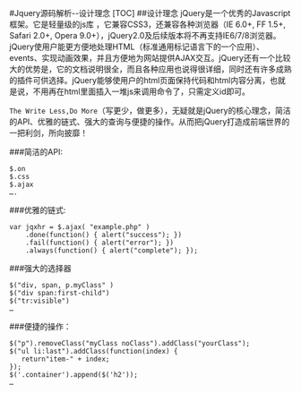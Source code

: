 #Jquery源码解析--设计理念
[TOC]
##设计理念
jQuery是一个优秀的Javascript框架。它是轻量级的js库 ，它兼容CSS3，还兼容各种浏览器（IE 6.0+, FF 1.5+, Safari 2.0+, Opera 9.0+），jQuery2.0及后续版本将不再支持IE6/7/8浏览器。jQuery使用户能更方便地处理HTML（标准通用标记语言下的一个应用）、events、实现动画效果，并且方便地为网站提供AJAX交互。jQuery还有一个比较大的优势是，它的文档说明很全，而且各种应用也说得很详细，同时还有许多成熟的插件可供选择。jQuery能够使用户的html页面保持代码和html内容分离，也就是说，不用再在html里面插入一堆js来调用命令了，只需定义id即可。

`The Write Less,Do More`（写更少，做更多），无疑就是jQuery的核心理念，简洁的API、优雅的链式、强大的查询与便捷的操作。从而把jQuery打造成前端世界的一把利剑，所向披靡！

###简洁的API:
```
$.on
$.css
$.ajax
…. 
```
###优雅的链式:
```
var jqxhr = $.ajax( "example.php" )
    .done(function() { alert("success"); })
    .fail(function() { alert("error"); })
    .always(function() { alert("complete"); });
```
###强大的选择器
```
$("div, span, p.myClass" )
$("div span:first-child")
$("tr:visible")
…
```
###便捷的操作：
```
$("p").removeClass("myClass noClass").addClass("yourClass");
$("ul li:last").addClass(function(index) {
   return"item-" + index;
});
$('.container').append($('h2'));
…
```